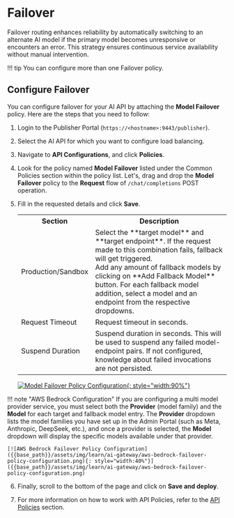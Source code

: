 # Failover

Failover routing enhances reliability by automatically switching to an alternate AI model if the primary model becomes unresponsive or encounters an error. This strategy ensures continuous service availability without manual intervention.

!!! tip
     You can configure more than one Failover policy.

## Configure Failover

You can configure failover for your AI API by attaching the **Model Failover** policy. Here are the steps that you need to follow:

1. Login to the Publisher Portal (`https://<hostname>:9443/publisher`).
2. Select the AI API for which you want to configure load balancing.
3. Navigate to **API Configurations**, and click **Policies**.
4. Look for the policy named **Model Failover** listed under the Common Policies section within the policy list. Let's, drag and drop the **Model Failover** policy to the **Request** flow of `/chat/completions` POST operation.
5. Fill in the requested details and click **Save**.

    <table>
        <tr>
            <th>Section</th>
            <th>Description</th>
        </tr>
        <tr>
            <td>Production/Sandbox</td>
            <td>
                Select the **target model** and **target endpoint**. If the request made to this combination fails, fallback will get triggered. </br>
                Add any amount of fallback models by clicking on **Add Fallback Model** button.
                For each fallback model addition, select a model and an endpoint from the respective dropdowns.
            </td>
        </tr>
        <tr>
            <td>Request Timeout</td>
            <td>Request timeout in seconds.</td>
        </tr>
        <tr>
            <td>Suspend Duration</td>
            <td>Suspend duration in seconds. This will be used to suspend any failed model-endpoint pairs. If not configured, knowledge about failed invocations are not persisted.</td>
        </tr>
    </table>

    [![Model Failover Policy Configuration]({{base_path}}/assets/img/learn/ai-gateway/failover-policy-configuration.png){: style="width:90%"}]({{base_path}}/assets/img/learn/ai-gateway/failover-policy-configuration.png)


!!! note "AWS Bedrock Configuration"
    If you are configuring a multi model provider service, you must select both the **Provider** (model family) and the **Model** for each target and fallback model entry. The **Provider** dropdown lists the model families you have set up in the Admin Portal (such as Meta, Anthropic, DeepSeek, etc.), and once a provider is selected, the **Model** dropdown will display the specific models available under that provider.

    [![AWS Bedrock Failover Policy Configuration]({{base_path}}/assets/img/learn/ai-gateway/aws-bedrock-failover-policy-configuration.png){: style="width:40%"}]({{base_path}}/assets/img/learn/ai-gateway/aws-bedrock-failover-policy-configuration.png)


6. Finally, scroll to the bottom of the page and click on **Save and deploy**.

7. For more information on how to work with API Policies, refer to the [API Policies]({{base_path}}/design/api-policies/overview/) section.
